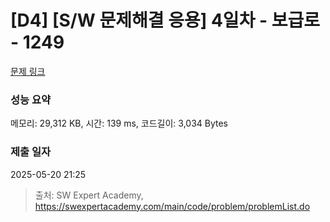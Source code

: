 # [D4] [S/W 문제해결 응용] 4일차 - 보급로 - 1249 

[문제 링크](https://swexpertacademy.com/main/code/problem/problemDetail.do?contestProbId=AV15QRX6APsCFAYD) 

### 성능 요약

메모리: 29,312 KB, 시간: 139 ms, 코드길이: 3,034 Bytes

### 제출 일자

2025-05-20 21:25



> 출처: SW Expert Academy, https://swexpertacademy.com/main/code/problem/problemList.do